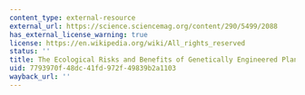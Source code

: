 ```yaml
---
content_type: external-resource
external_url: https://science.sciencemag.org/content/290/5499/2088
has_external_license_warning: true
license: https://en.wikipedia.org/wiki/All_rights_reserved
status: ''
title: The Ecological Risks and Benefits of Genetically Engineered Plants
uid: 7793970f-48dc-41fd-972f-49839b2a1103
wayback_url: ''
---
```

